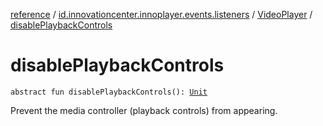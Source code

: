 [reference](../../index.md) / [id.innovationcenter.innoplayer.events.listeners](../index.md) / [VideoPlayer](index.md) / [disablePlaybackControls](./disable-playback-controls.md)

# disablePlaybackControls

`abstract fun disablePlaybackControls(): `[`Unit`](https://kotlinlang.org/api/latest/jvm/stdlib/kotlin/-unit/index.html)

Prevent the media controller (playback controls) from appearing.

